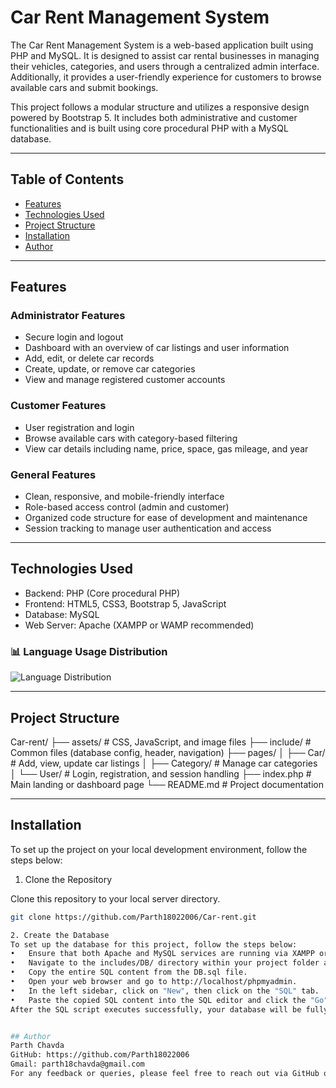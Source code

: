 # Car Rent Management System

The Car Rent Management System is a web-based application built using PHP and MySQL. It is designed to assist car rental businesses in managing their vehicles, categories, and users through a centralized admin interface. Additionally, it provides a user-friendly experience for customers to browse available cars and submit bookings.

This project follows a modular structure and utilizes a responsive design powered by Bootstrap 5. It includes both administrative and customer functionalities and is built using core procedural PHP with a MySQL database.

---

## Table of Contents

- [Features](#features)
- [Technologies Used](#technologies-used)
- [Project Structure](#project-structure)
- [Installation](#installation)
- [Author](#author)	

---

## Features

### Administrator Features

- Secure login and logout
- Dashboard with an overview of car listings and user information
- Add, edit, or delete car records
- Create, update, or remove car categories
- View and manage registered customer accounts

### Customer Features

- User registration and login
- Browse available cars with category-based filtering
- View car details including name, price, space, gas mileage, and year

### General Features

- Clean, responsive, and mobile-friendly interface
- Role-based access control (admin and customer)
- Organized code structure for ease of development and maintenance
- Session tracking to manage user authentication and access

---

## Technologies Used

- Backend: PHP (Core procedural PHP)
- Frontend: HTML5, CSS3, Bootstrap 5, JavaScript
- Database: MySQL
- Web Server: Apache (XAMPP or WAMP recommended)

### 📊 Language Usage Distribution

![Language Distribution](assets/language-distribution.png)

---

## Project Structure

Car-rent/
├── assets/ # CSS, JavaScript, and image files
├── include/ # Common files (database config, header, navigation)
├── pages/
│ ├── Car/ # Add, view, update car listings
│ ├── Category/ # Manage car categories
│ └── User/ # Login, registration, and session handling
├── index.php # Main landing or dashboard page
└── README.md # Project documentation

---

## Installation

To set up the project on your local development environment, follow the steps below:

1. Clone the Repository

Clone this repository to your local server directory.

```bash
git clone https://github.com/Parth18022006/Car-rent.git

2. Create the Database
To set up the database for this project, follow the steps below:
•	Ensure that both Apache and MySQL services are running via XAMPP or WAMP.
•	Navigate to the includes/DB/ directory within your project folder and open the DB.sql file using any text editor.
•	Copy the entire SQL content from the DB.sql file.
•	Open your web browser and go to http://localhost/phpmyadmin.
•	In the left sidebar, click on "New", then click on the "SQL" tab.
•	Paste the copied SQL content into the SQL editor and click the "Go" button.
After the SQL script executes successfully, your database will be fully set up and ready for use by the application.


## Author
Parth Chavda
GitHub: https://github.com/Parth18022006
Gmail: parth18chavda@gmail.com
For any feedback or queries, please feel free to reach out via GitHub or Gmail.
